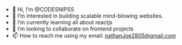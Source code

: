 - 👋 Hi, I’m @CODESNIPSS
- 👀 I’m interested in building scalable mind-blowing websites.
- 🌱 I’m currently learning all about reactjs
- 💞️ I’m looking to collaborate on frontend projects
- 📫 How to reach me using my email: nathanJoe2805@gmail.com

<!---
CODESNIPSS/CODESNIPSS is a ✨ special ✨ repository because its `README.md` (this file) appears on your GitHub profile.
You can click the Preview link to take a look at your changes.
--->
